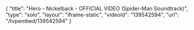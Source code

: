 {
    "title": "Hero - Nickelback - OFFICIAL VIDEO (Spider-Man Soundtrack)",
    "type": "solo",
    "layout": "iframe-static",
    "videoId": "139542594",
    "url": "\/tvpembed\/139542594"
}